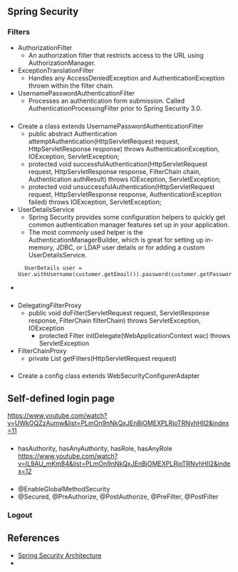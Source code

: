 ## Spring Security

### Filters

* AuthorizationFilter
    * An authorization filter that restricts access to the URL using AuthorizationManager.
* ExceptionTranslationFilter
    * Handles any AccessDeniedException and AuthenticationException thrown within the filter chain.
* UsernamePasswordAuthenticationFilter
    * Processes an authentication form submission. Called AuthenticationProcessingFilter prior to Spring Security 3.0.

###

* Create a class extends UsernamePasswordAuthenticationFilter
    * public abstract Authentication attemptAuthentication(HttpServletRequest request, HttpServletResponse response)
      throws AuthenticationException, IOException, ServletException;
    * protected void successfulAuthentication(HttpServletRequest request, HttpServletResponse response, FilterChain
      chain, Authentication authResult) throws IOException, ServletException;
    * protected void unsuccessfulAuthentication(HttpServletRequest request, HttpServletResponse response,
      AuthenticationException failed) throws IOException, ServletException;
* UserDetailsService
    * Spring Security provides some configuration helpers to quickly get common authentication manager features set up
      in your application.
    * The most commonly used helper is the AuthenticationManagerBuilder, which is great for setting up in-memory, JDBC,
      or LDAP user details or for adding a custom UserDetailsService.
  ```
    UserDetails user = User.withUsername(customer.getEmail()).password(customer.getPassword()).authorities("USER").build();
  ```
*

###

* DelegatingFilterProxy
    * public void doFilter(ServletRequest request, ServletResponse response, FilterChain filterChain) throws
      ServletException, IOException
        * protected Filter initDelegate(WebApplicationContext wac) throws ServletException
* FilterChainProxy
    * private List<Filter> getFilters(HttpServletRequest request)

###  

* Create a config class extends WebSecurityConfigurerAdapter

## Self-defined login page

https://www.youtube.com/watch?v=UWkOQZzAumw&list=PLmOn9nNkQxJEnBjOMEXPLRjoTRNvhHIl2&index=11

###  

* hasAuthority, hasAnyAuthority, hasRole, hasAnyRole
  https://www.youtube.com/watch?v=IL9AU_mKm84&list=PLmOn9nNkQxJEnBjOMEXPLRjoTRNvhHIl2&index=12

###

* @EnableGlobalMethodSecurity
* @Secured, @PreAuthorize, @PostAuthorize, @PreFilter, @PostFilter

### Logout

###

## References

* [Spring Security Architecture](https://spring.io/guides/topicals/spring-security-architecture/)
* 